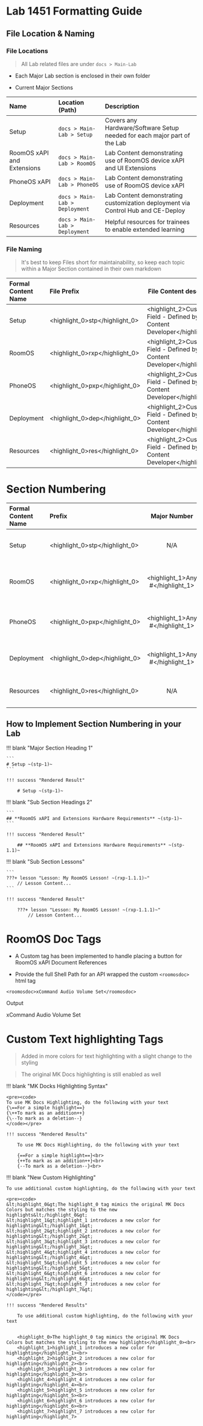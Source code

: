 # Lab 1451 Formatting Guide

## File Location & Naming

### File Locations

> All Lab related files are under `docs > Main-Lab`

- Each Major Lab section is enclosed in their own folder

- Current Major Sections

|Name|Location (Path)|Description|
|:--|:--|:--|
|Setup| `docs > Main-Lab > Setup` | Covers any Hardware/Software Setup needed for each major part of the Lab |
|RoomOS xAPI and Extensions| `docs > Main-Lab > RoomOS` | Lab Content demonstrating use of RoomOS device xAPI and UI Extensions |
|PhoneOS xAPI| `docs > Main-Lab > PhoneOS` | Lab Content demonstrating use of RoomOS device xAPI |
|Deployment| `docs > Main-Lab > Deployment` | Lab Content demonstrating customization deployment via Control Hub and CE-Deploy |
|Resources| `docs > Main-Lab > Deployment` | Helpful resources for trainees to enable extended learning |

### File Naming

> It's best to keep Files short for maintainability, so keep each topic within a Major Section contained in their own markdown

| Formal Content Name | File Prefix                  | File Content descriptor                                | Example(s)                                                                           |
|:-------------------|:----------------------------|--------------------------------------------------------|--------------------------------------------------------------------------------------|
| Setup      | <highlight_0>stp</highlight_0> | <highlight_2>Custom Field - Defined by Lab Content Developer</highlight_2> | <highlight_0>stp</highlight_0>\_<highlight_2>intro</highlight_2>.md                                       |
| RoomOS             | <highlight_0>rxp</highlight_0> | <highlight_2>Custom Field - Defined by Lab Content Developer</highlight_2> | <highlight_0>rxp</highlight_0>\_<highlight_2>xapi_intro</highlight_2>.md<br><highlight_0>rxp</highlight_0>\_<highlight_2>ui_conclusion</highlight_2>.md |
| PhoneOS            | <highlight_0>pxp</highlight_0> | <highlight_2>Custom Field - Defined by Lab Content Developer</highlight_2> | <highlight_0>pxp</highlight_0>\_<highlight_2>intro</highlight_2>.md                                       |
| Deployment         | <highlight_0>dep</highlight_0> | <highlight_2>Custom Field - Defined by Lab Content Developer</highlight_2> | <highlight_0>dep</highlight_0>\_<highlight_2>intro</highlight_2>.md                                       |
| Resources          | <highlight_0>res</highlight_0> | <highlight_2>Custom Field - Defined by Lab Content Developer</highlight_2> | <highlight_0>res</highlight_0>\_<highlight_2>guide</highlight_2>.md                                       |

# Section Numbering

| Formal Content Name           | Prefix               | Major Number             | Minor Number(s)                                   | Example                                                                     | How to Read                                                                                             |
|:-----------------------------|:---------------------|:------------------------:|---------------------------------------------------|-----------------------------------------------------------------------------|---------------------------------------------------------------------------------------------------------|
| Setup                | <highlight_0>stp</highlight_0> | N/A                      | <highlight_2>Custom Field - Defined by Lab Content Developer</highlight_2> | <highlight_0>stp</highlight_0>-<highlight_1>1</highlight_1><highlight_2>.0.X</highlight_2> | <highlight_0>Setup</highlight_0>, <highlight_1>Section 1</highlight_1>, <highlight_2>SubSection 0, ...</highlight_2>              |
| RoomOS                       | <highlight_0>rxp</highlight_0> | <highlight_1>Any #</highlight_1> | <highlight_2>Custom Field - Defined by Lab Content Developer</highlight_2> | <highlight_0>rxp</highlight_0>-<highlight_1>1</highlight_1><highlight_2>.0.X</highlight_2> | <highlight_0>RoomOS xAPI and Extensions</highlight_0>, <highlight_1>Section 1</highlight_1>, <highlight_2>SubSection 0, ...</highlight_2> |
| PhoneOS                      | <highlight_0>pxp</highlight_0> | <highlight_1>Any #</highlight_1> | <highlight_2>Custom Field - Defined by Lab Content Developer</highlight_2> | <highlight_0>pxp</highlight_0>-<highlight_1>1</highlight_1><highlight_2>.0.X</highlight_2> | <highlight_0>PhoneOS xAPI</highlight_0>, <highlight_1>Section 1</highlight_1>, <highlight_2>SubSection 0, ...</highlight_2>               |
| Deployment                   | <highlight_0>dep</highlight_0> | <highlight_1>Any #</highlight_1> | <highlight_2>Custom Field - Defined by Lab Content Developer</highlight_2> | <highlight_0>dep</highlight_0>-<highlight_1>1</highlight_1><highlight_2>.0.X</highlight_2> | <highlight_0>Deployment</highlight_0>, <highlight_1>Section 1</highlight_1>, <highlight_2>SubSection 0, ...</highlight_2>                 |
| Resources                    | <highlight_0>res</highlight_0> | N/A                      | <highlight_2>Custom Field - Defined by Lab Content Developer</highlight_2> | <highlight_0>res</highlight_0>-<highlight_1>1</highlight_1><highlight_2>.0.X</highlight_2> | <highlight_0>Resources</highlight_0>, <highlight_1>Section 1</highlight_1>, <highlight_2>SubSection 0, ...</highlight_2>                  |

## How to Implement Section Numbering in your Lab

!!! blank "Major Section Heading 1"

    ```
    # Setup ~(stp-1)~
    ```

    !!! success "Rendered Result"

        # Setup ~(stp-1)~

!!! blank "Sub Section Headings 2"

    ```
    ## **RoomOS xAPI and Extensions Hardware Requirements** ~(stp-1)~
    ```

    !!! success "Rendered Result"

        ## **RoomOS xAPI and Extensions Hardware Requirements** ~(stp-1.1)~


!!! blank "Sub Section Lessons"

    ```
    ???+ lesson "Lesson: My RoomOS Lesson! ~(rxp-1.1.1)~"
        // Lesson Content...
    ```

    !!! success "Rendered Result"

        ???+ lesson "Lesson: My RoomOS Lesson! ~(rxp-1.1.1)~"
            // Lesson Content...

# RoomOS Doc Tags

-  A Custom tag has been implemented to handle placing a button for RoomOS xAPI Document References

- Provide the full Shell Path for an API wrapped the custom `<roomosdoc>` html tag

``` 
<roomosdoc>xCommand Audio Volume Set</roomosdoc> 
```

Output

<roomosdoc>xCommand Audio Volume Set</roomosdoc> 

# Custom Text highlighting Tags

> Added in more colors for text highlighting with a slight change to the styling

> The original MK Docs highlighting is still enabled as well

!!! blank "MK Docks Highlighting Syntax"

    <pre><code>
    To use MK Docs Highlighting, do the following with your text
    {\==For a simple highlight==}
    {\++To mark as an addition++}
    {\--To mark as a deletion--}
    </code></pre>

    !!! success "Rendered Results"

        To use MK Docs Highlighting, do the following with your text

        {==For a simple highlight==}<br>
        {++To mark as an addition++}<br>
        {--To mark as a deletion--}<br>

!!! blank "New Custom Highlighting"

    To use additional custom highlighting, do the following with your text

    <pre><code>
    &lt;highlight_0&gt;The highlight_0 tag mimics the original MK Docs Colors but matches the styling to the new highlights&lt;/highlight_0&gt;
    &lt;highlight_1&gt;highlight_1 introduces a new color for highlighting&lt;/highlight_1&gt;
    &lt;highlight_2&gt;highlight_2 introduces a new color for highlighting&lt;/highlight_2&gt;
    &lt;highlight_3&gt;highlight_3 introduces a new color for highlighting&lt;/highlight_3&gt;
    &lt;highlight_4&gt;highlight_4 introduces a new color for highlighting&lt;/highlight_4&gt;
    &lt;highlight_5&gt;highlight_5 introduces a new color for highlighting&lt;/highlight_5&gt;
    &lt;highlight_6&gt;highlight_6 introduces a new color for highlighting&lt;/highlight_6&gt;
    &lt;highlight_7&gt;highlight_7 introduces a new color for highlighting&lt;/highlight_7&gt;
    </code></pre>

    !!! success "Rendered Results"

        To use additional custom highlighting, do the following with your text

        
        <highlight_0>The highlight_0 tag mimics the original MK Docs Colors but matches the styling to the new highlights</highlight_0><br>
        <highlight_1>highlight_1 introduces a new color for highlighting</highlight_1><br>
        <highlight_2>highlight_2 introduces a new color for highlighting</highlight_2><br>
        <highlight_3>highlight_3 introduces a new color for highlighting</highlight_3><br>
        <highlight_4>highlight_4 introduces a new color for highlighting</highlight_4><br>
        <highlight_5>highlight_5 introduces a new color for highlighting</highlight_5><br>
        <highlight_6>highlight_6 introduces a new color for highlighting</highlight_6><br>
        <highlight_7>highlight_7 introduces a new color for highlighting</highlight_7>